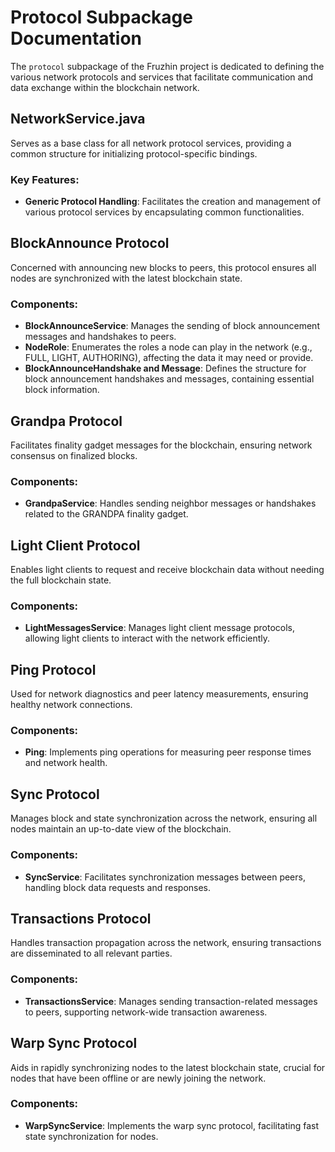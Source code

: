 # Protocol Subpackage Documentation

The `protocol` subpackage of the Fruzhin project is dedicated to defining the various network protocols and services that facilitate communication and data exchange within the blockchain network.

## NetworkService.java

Serves as a base class for all network protocol services, providing a common structure for initializing protocol-specific bindings.

### Key Features:

- **Generic Protocol Handling**: Facilitates the creation and management of various protocol services by encapsulating common functionalities.

## BlockAnnounce Protocol

Concerned with announcing new blocks to peers, this protocol ensures all nodes are synchronized with the latest blockchain state.

### Components:

- **BlockAnnounceService**: Manages the sending of block announcement messages and handshakes to peers.
- **NodeRole**: Enumerates the roles a node can play in the network (e.g., FULL, LIGHT, AUTHORING), affecting the data it may need or provide.
- **BlockAnnounceHandshake and Message**: Defines the structure for block announcement handshakes and messages, containing essential block information.

## Grandpa Protocol

Facilitates finality gadget messages for the blockchain, ensuring network consensus on finalized blocks.

### Components:

- **GrandpaService**: Handles sending neighbor messages or handshakes related to the GRANDPA finality gadget.

## Light Client Protocol

Enables light clients to request and receive blockchain data without needing the full blockchain state.

### Components:

- **LightMessagesService**: Manages light client message protocols, allowing light clients to interact with the network efficiently.

## Ping Protocol

Used for network diagnostics and peer latency measurements, ensuring healthy network connections.

### Components:

- **Ping**: Implements ping operations for measuring peer response times and network health.

## Sync Protocol

Manages block and state synchronization across the network, ensuring all nodes maintain an up-to-date view of the blockchain.

### Components:

- **SyncService**: Facilitates synchronization messages between peers, handling block data requests and responses.

## Transactions Protocol

Handles transaction propagation across the network, ensuring transactions are disseminated to all relevant parties.

### Components:

- **TransactionsService**: Manages sending transaction-related messages to peers, supporting network-wide transaction awareness.

## Warp Sync Protocol

Aids in rapidly synchronizing nodes to the latest blockchain state, crucial for nodes that have been offline or are newly joining the network.

### Components:

- **WarpSyncService**: Implements the warp sync protocol, facilitating fast state synchronization for nodes.
